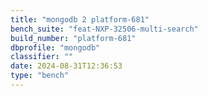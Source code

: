```yaml
---
title: "mongodb 2 platform-681"
bench_suite: "feat-NXP-32506-multi-search"
build_number: "platform-681"
dbprofile: "mongodb"
classifier: ""
date: 2024-08-31T12:36:53
type: "bench"
---
```

